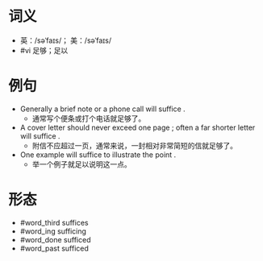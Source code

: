 # 词义
- 英：/səˈfaɪs/； 美：/səˈfaɪs/
- #vi 足够；足以
# 例句
- Generally a brief note or a phone call will suffice .
	- 通常写个便条或打个电话就足够了。
- A cover letter should never exceed one page ; often a far shorter letter will suffice .
	- 附信不应超过一页，通常来说，一封相对非常简短的信就足够了。
- One example will suffice to illustrate the point .
	- 举一个例子就足以说明这一点。
# 形态
- #word_third suffices
- #word_ing sufficing
- #word_done sufficed
- #word_past sufficed
